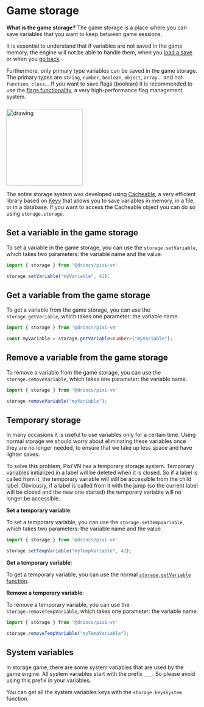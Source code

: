 # Game storage

**What is the game storage?** The game storage is a place where you can save variables that you want to keep between game sessions.

It is essential to understand that if variables are not saved in the game memory, the engine will not be able to handle them, when you [load a save](/start/save#load) or when you [go back](/start/labels-flow.md#go-back).

Furthermore, only primary type variables can be saved in the game storage. The primary types are `string`, `number`, `boolean`, `object`, `array`...  and not `function`, `class`... If you want to save flags (boolean) it is recommended to use the [flags functionality](/start/flags), a very high-performance flag management system.

<img src="https://cacheable.org/logo.svg" alt="drawing" width="200" style="margin-top: 10px;" />

The entire storage system was developed using [Cacheable](https://cacheable.org/docs/cacheable/#cacheablememory---in-memory-cache), a very efficient library based on [Keyv](https://keyv.org/) that allows you to save variables in memory, in a file, or in a database. If you want to access the Cacheable object you can do so using `storage.storage`.

## Set a variable in the game storage

To set a variable in the game storage, you can use the `storage.setVariable`, which takes two parameters: the variable name and the value.

```typescript
import { storage } from '@drincs/pixi-vn'

storage.setVariable("myVariable", 42);
```

## Get a variable from the game storage

To get a variable from the game storage, you can use the `storage.getVariable`, which takes one parameter: the variable name.

```typescript
import { storage } from '@drincs/pixi-vn'

const myVariable = storage.getVariable<number>("myVariable");
```

## Remove a variable from the game storage

To remove a variable from the game storage, you can use the `storage.removeVariable`, which takes one parameter: the variable name.

```typescript
import { storage } from '@drincs/pixi-vn'

storage.removeVariable("myVariable");
```

## Temporary storage

In many occasions it is useful to use variables only for a certain time. Using normal storage we should worry about eliminating these variables once they are no longer needed, to ensure that we take up less space and have lighter saves.

To solve this problem, Pixi’VN has a temporary storage system. Temporary variables initialized in a label will be deleted when it is closed. So if a label is called from it, the temporary variable will still be accessible from the child label. Obviously, if a label is called from it with the jump (so the current label will be closed and the new one started) the temporary variable will no longer be accessible.

**Set a temporary variable**:

To set a temporary variable, you can use the `storage.setTempVariable`, which takes two parameters: the variable name and the value.

```typescript
import { storage } from '@drincs/pixi-vn'

storage.setTempVariable("myTempVariable", 42);
```

**Get a temporary variable**:

To get a temporary variable, you can use the normal [`storage.getVariable` function](#get-a-variable-from-the-game-storage).

**Remove a temporary variable**:

To remove a temporary variable, you can use the `storage.removeTempVariable`, which takes one parameter: the variable name.

```typescript
import { storage } from '@drincs/pixi-vn'

storage.removeTempVariable("myTempVariable");
```

## System variables

In storage game, there are some system variables that are used by the game engine. All system variables start with the prefix `___`.
So please avoid using this prefix in your variables.

You can get all the system variables keys with the `storage.keysSystem` function.

<!-- TODO Temp storage -->
